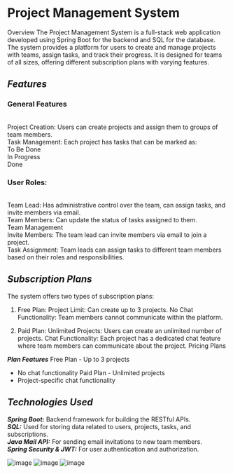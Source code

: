 
<h1>Project Management System</h1>
Overview
The Project Management System is a full-stack web application developed using Spring Boot for the backend and SQL for the database. The system provides a platform for users to create and manage projects with teams, assign tasks, and track their progress. It is designed for teams of all sizes, offering different subscription plans with varying features.<br>

<h2><b><i>Features</i></b></h2>
<h3>General Features</h3><br>
Project Creation: Users can create projects and assign them to groups of team members.<br>
Task Management: Each project has tasks that can be marked as:<br>
To Be Done<br>
In Progress<br>
Done<br>
<h3>User Roles:</h3><br>
Team Lead: Has administrative control over the team, can assign tasks, and invite members via email.<br>
Team Members: Can update the status of tasks assigned to them.<br>
Team Management<br>
Invite Members: The team lead can invite members via email to join a project.<br>
Task Assignment: Team leads can assign tasks to different team members based on their roles and responsibilities.<br>

<h2><b><i>Subscription Plans</i></b></h2>
The system offers two types of subscription plans:

1. Free Plan:
Project Limit: Can create up to 3 projects.
No Chat Functionality: Team members cannot communicate within the platform.

3. Paid Plan:
Unlimited Projects: Users can create an unlimited number of projects.
Chat Functionality: Each project has a dedicated chat feature where team members can communicate about the project.
Pricing Plans

<b><i>Plan	Features</i></b>
Free Plan	- Up to 3 projects
- No chat functionality
Paid Plan	- Unlimited projects
- Project-specific chat functionality
  
<h2><b><i>Technologies Used</i></b></h2>
<b><i>Spring Boot:</i></b> Backend framework for building the RESTful APIs.<br>
<b><i>SQL:</i></b> Used for storing data related to users, projects, tasks, and subscriptions.<br>
<b><i>Java Mail API:</i></b> For sending email invitations to new team members.<br>
<b><i>Spring Security & JWT:</i></b> For user authentication and authorization.

![image](https://github.com/user-attachments/assets/533b0dcf-1c4e-4f78-84b3-721083eb0196)
![image](https://github.com/user-attachments/assets/c8279c9e-5a21-4a90-a00a-cc80f24b7e9f)
![image](https://github.com/user-attachments/assets/782b6fec-77ae-47f3-becc-05df421b0ad3)
